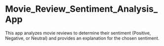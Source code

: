 # Movie_Review_Sentiment_Analysis_App
This app analyzes movie reviews to determine their sentiment (Positive, Negative, or Neutral) and provides an explanation for the chosen sentiment.
